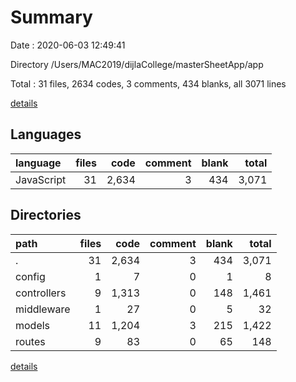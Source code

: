 # Summary

Date : 2020-06-03 12:49:41

Directory /Users/MAC2019/dijlaCollege/masterSheetApp/app

Total : 31 files,  2634 codes, 3 comments, 434 blanks, all 3071 lines

[details](details.md)

## Languages
| language | files | code | comment | blank | total |
| :--- | ---: | ---: | ---: | ---: | ---: |
| JavaScript | 31 | 2,634 | 3 | 434 | 3,071 |

## Directories
| path | files | code | comment | blank | total |
| :--- | ---: | ---: | ---: | ---: | ---: |
| . | 31 | 2,634 | 3 | 434 | 3,071 |
| config | 1 | 7 | 0 | 1 | 8 |
| controllers | 9 | 1,313 | 0 | 148 | 1,461 |
| middleware | 1 | 27 | 0 | 5 | 32 |
| models | 11 | 1,204 | 3 | 215 | 1,422 |
| routes | 9 | 83 | 0 | 65 | 148 |

[details](details.md)
